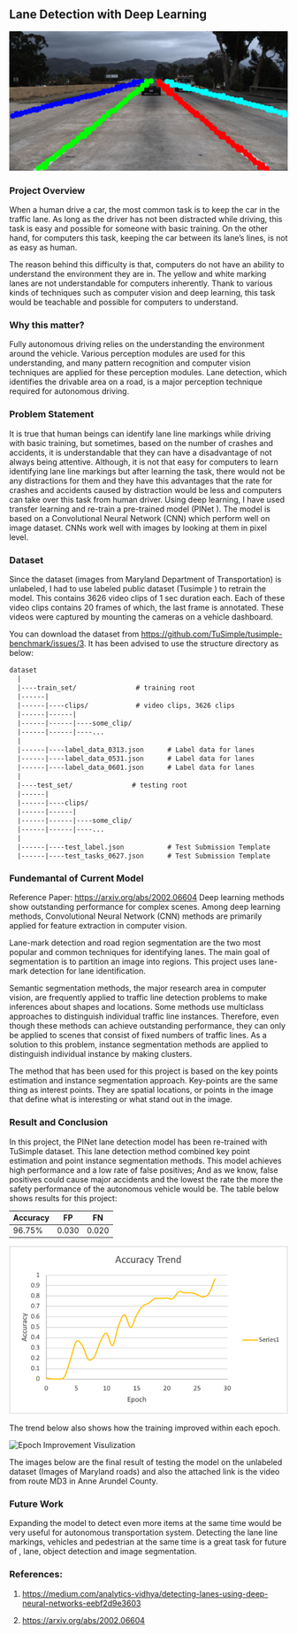 ## Lane Detection with Deep Learning
![A](Graph/result_34500_tensor(1.8018).png)
### Project Overview

When a human drive a car, the most common task is to keep the car in the traffic lane. As long as the driver has not been distracted while driving, this task is easy and possible for someone with basic training. On the other hand, for computers this task, keeping the car between its lane’s lines, is not as easy as human.

The reason behind this difficulty is that, computers do not have an ability to understand the environment they are in. The yellow and white marking lanes are not understandable for computers inherently. Thank to various kinds of techniques such as computer vision and deep learning, this task would be teachable and possible for computers to understand.

### Why this matter?

Fully autonomous driving relies on the understanding the environment around the vehicle. Various perception modules are used for this understanding, and many pattern recognition and computer vision techniques are applied for these perception modules. Lane detection, which identifies the drivable area on a road, is a major perception technique required for autonomous driving.

### Problem Statement

It is true that human beings can identify lane line markings while driving with basic training, but sometimes, based on the number of crashes and accidents, it is understandable that they can have a disadvantage of not always being attentive. Although, it is not that easy for computers to learn identifying lane line markings but after learning the task, there would not be any distractions for them and they have this advantages that the rate for crashes and accidents caused by distraction would be less and computers can take over this task from human driver. Using deep learning, I have used transfer learning and re-train a pre-trained model (PINet ). The model is based on a Convolutional Neural Network (CNN) which perform well on image dataset. CNNs work well with images by looking at them in pixel level. 

### Dataset 

Since the dataset (images from Maryland Department of Transportation) is unlabeled, I had to use labeled public dataset (Tusimple ) to retrain the model. This contains 3626 video clips of 1 sec duration each. Each of these video clips contains 20 frames of which, the last frame is annotated. These videos were captured by mounting the cameras on a vehicle dashboard.

You can download the dataset from https://github.com/TuSimple/tusimple-benchmark/issues/3. It has been advised to use the structure directory as below:

    dataset
      |
      |----train_set/               # training root 
      |------|
      |------|----clips/            # video clips, 3626 clips
      |------|------|
      |------|------|----some_clip/
      |------|------|----...
      |
      |------|----label_data_0313.json      # Label data for lanes
      |------|----label_data_0531.json      # Label data for lanes
      |------|----label_data_0601.json      # Label data for lanes
      |
      |----test_set/               # testing root 
      |------|
      |------|----clips/
      |------|------|
      |------|------|----some_clip/
      |------|------|----...
      |
      |------|----test_label.json           # Test Submission Template
      |------|----test_tasks_0627.json      # Test Submission Template

### Fundemantal of Current Model
Reference Paper: https://arxiv.org/abs/2002.06604 
Deep learning methods show outstanding performance for complex scenes. Among deep learning methods, Convolutional Neural Network (CNN) methods are primarily applied for feature extraction in computer vision.

Lane-mark detection and road region segmentation are the two most popular and common techniques for identifying lanes. The main goal of segmentation is to partition an image into regions. This project uses lane-mark detection for lane identification. 

Semantic segmentation methods, the major research area in computer vision, are frequently applied to traffic line detection problems to make inferences about shapes and locations. Some methods use multiclass approaches to distinguish individual traffic line instances. Therefore, even though these methods can achieve outstanding performance, they can only be applied to scenes that consist of fixed numbers of traffic lines. As a solution to this problem, instance segmentation methods are applied to distinguish individual instance by making clusters.

The method that has been used for this project is based on the key points estimation and instance segmentation approach. Key-points are the same thing as interest points. They are spatial locations, or points in the image that define what is interesting or what stand out in the image.


### Result and Conclusion
In this project, the PINet lane detection model has been re-trained with TuSimple dataset. This lane detection method combined key point estimation and point instance segmentation methods. This model achieves high performance and a low rate of false positives; And as we know, false positives could cause major accidents and the lowest the rate the more the safety performance of the autonomous vehicle would be. The table below shows results for this project:

| Accuracy | FP   | FN   |
| -------- | ---- | ---- |
| 96.75%   |0.030 |0.020 |

![Accuracy Trend](Graph/Picture1.png)

The trend below also shows how the training improved within each epoch.

![Epoch Improvement Visulization](Graph/improvement.png)


The images below are the final result of testing the model on the unlabeled dataset (Images of Maryland roads) and also the attached link is the video from route MD3 in Anne Arundel County. 

### Future Work
Expanding the model to detect even more items at the same time would be very useful for autonomous transportation system. Detecting the lane line markings, vehicles and pedestrian at the same time is a great task for future of , lane, object detection and image segmentation. 

### References:
1.	https://medium.com/analytics-vidhya/detecting-lanes-using-deep-neural-networks-eebf2d9e3603

2.	https://arxiv.org/abs/2002.06604
